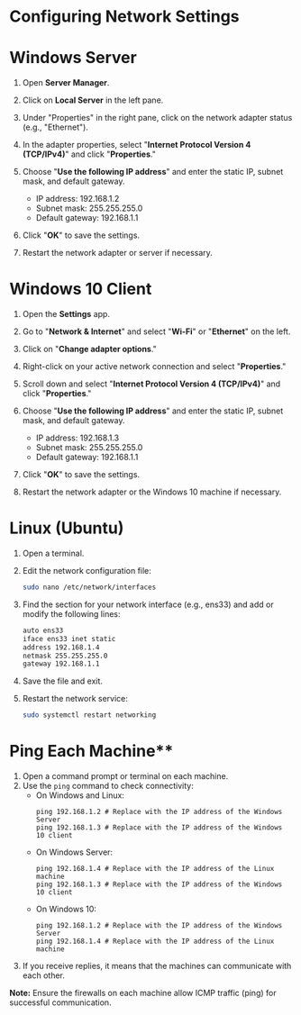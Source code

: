 # Configuring Network Settings
# Windows Server

1. Open **Server Manager**.
2. Click on **Local Server** in the left pane.
3. Under "Properties" in the right pane, click on the network adapter status (e.g., "Ethernet").
4. In the adapter properties, select "**Internet Protocol Version 4 (TCP/IPv4)**" and click "**Properties**."
5. Choose "**Use the following IP address**" and enter the static IP, subnet mask, and default gateway.

   - IP address: 192.168.1.2
   - Subnet mask: 255.255.255.0
   - Default gateway: 192.168.1.1

6. Click "**OK**" to save the settings.
7. Restart the network adapter or server if necessary.

# Windows 10 Client

1. Open the **Settings** app.
2. Go to "**Network & Internet**" and select "**Wi-Fi**" or "**Ethernet**" on the left.
3. Click on "**Change adapter options**."
4. Right-click on your active network connection and select "**Properties**."
5. Scroll down and select "**Internet Protocol Version 4 (TCP/IPv4)**" and click "**Properties**."
6. Choose "**Use the following IP address**" and enter the static IP, subnet mask, and default gateway.

   - IP address: 192.168.1.3
   - Subnet mask: 255.255.255.0
   - Default gateway: 192.168.1.1

7. Click "**OK**" to save the settings.
8. Restart the network adapter or the Windows 10 machine if necessary.

# Linux (Ubuntu)

1. Open a terminal.
2. Edit the network configuration file:

   ```bash
   sudo nano /etc/network/interfaces
3. Find the section for your network interface (e.g., ens33) and add or modify the following lines:

    ```bash
    auto ens33
    iface ens33 inet static
    address 192.168.1.4
    netmask 255.255.255.0
    gateway 192.168.1.1
4. Save the file and exit.
5. Restart the network service:
    ```bash
    sudo systemctl restart networking
# Ping Each Machine**

1. Open a command prompt or terminal on each machine.
2. Use the `ping` command to check connectivity:
    * On Windows and Linux:
        ```
        ping 192.168.1.2 # Replace with the IP address of the Windows Server
        ping 192.168.1.3 # Replace with the IP address of the Windows 10 client
        ```
    * On Windows Server:
        ```
        ping 192.168.1.4 # Replace with the IP address of the Linux machine
        ping 192.168.1.3 # Replace with the IP address of the Windows 10 client
        ```
    * On Windows 10:
        ```
        ping 192.168.1.2 # Replace with the IP address of the Windows Server
        ping 192.168.1.4 # Replace with the IP address of the Linux machine
3. If you receive replies, it means that the machines can communicate with each other.

**Note:** Ensure the firewalls on each machine allow ICMP traffic (ping) for successful communication.


